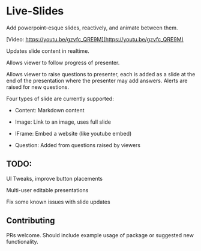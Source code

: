 # Live-Slides

Add powerpoint-esque slides, reactively, and animate between them.

[Video: https://youtu.be/gzvfc_QRE9M](https://youtu.be/gzvfc_QRE9M)

Updates slide content in realtime.

Allows viewer to follow progress of presenter.

Allows viewer to raise questions to presenter, each is added as a slide at the end of the presentation where the presenter may add answers. Alerts are raised for new questions.

Four types of slide are currently supported: 

* Content: Markdown content

* Image: Link to an image, uses full slide

* IFrame: Embed a website (like youtube embed)

* Question: Added from questions raised by viewers

## TODO:

UI Tweaks, improve button placements

Multi-user editable presentations

Fix some known issues with slide updates

## Contributing

PRs welcome. Should include example usage of package or suggested new functionality.